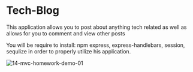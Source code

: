 # Tech-Blog

This application allows you to post about anything tech related as well as allows for you to comment and view other posts

You will be require to install: npm express, express-handlebars, session, sequlize in order to properly utilize his application. 

![14-mvc-homework-demo-01](https://user-images.githubusercontent.com/73242250/123175996-54c71880-d448-11eb-8a14-b52359bceb7b.gif)
